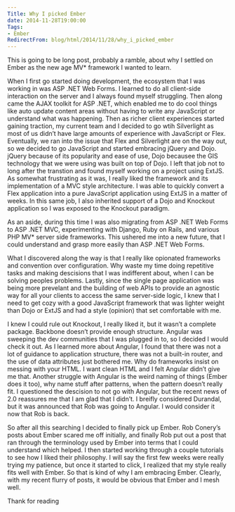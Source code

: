 ```yaml
---
Title: Why I picked Ember
date: 2014-11-28T19:00:00
Tags:
- Ember
RedirectFrom: blog/html/2014/11/28/why_i_picked_ember
---
```


This is going to be long post, probably a ramble, about why I settled on Ember as the new age MV\* framework I wanted to learn.

When I first go started doing development, the ecosystem that I was working in was ASP .NET Web Forms. I learned to do all client-side interaction on the server and I always found myself struggling. Then along came the AJAX toolkit for ASP .NET, which enabled me to do cool things like auto update content areas without having to write any JavaScript or understand what was happening. Then as richer client experiences started gaining traction, my current team and I decided to go wtih Silverlight as most of us didn’t have large amounts of experience with JavaScript or Flex. Eventually, we ran into the issue that Flex and Silverlight are on the way out, so we decided to go JavaScript and started embracing jQuery and Dojo. jQuery because of its popularity and ease of use, Dojo becausee the GIS technology that we were using was built on top of Dojo. I left that job not to long after the transtion and found myself working on a project using ExtJS. As somewhat frustrating as it was, I really liked the framework and its implementation of a MVC style architecture. I was able to quickly convert a Flex application into a pure JavaScript application using ExtJS in a matter of weeks. In this same job, I also inherited support of a Dojo and Knockout application so I was exposed to the Knockout paradigm. 

As an aside, during this time I was also migrating from ASP .NET Web Forms to ASP .NET MVC, experimenting with Django, Ruby on Rails, and various PHP MV* server side frameworks. This ushered me into a new future, that I could understand and grasp more easily than ASP .NET Web Forms.

What I discovered along the way is that I really like opionated frameworks and convention over configuration. Why waste my time doing repetitive tasks and making descisions that I was indifferent about, when I can be solving peoples problems. Lastly, since the single page application was being more prevelant and the building of web APIs to provide an agnostic way for all your clients to access the same server-side logic, I knew that I need to get cozy with a good JavaScript framework that was lighter weight than Dojo or ExtJS and had a style (opinion) that set comfortable with me.

I knew I could rule out Knockout, I really liked it, but it wasn’t a complete package. Backbone doesn’t provide enough structure. Angular was sweeping the dev communities that I was plugged in to, so I decided I would check it out. As I learned more about Angular, I found that there was not a lot of guidance to application structure, there was not a built-in router, and the use of data attributes just bothered me. Why do frameworks insist on messing with your HTML. I want clean HTML and I felt Angular didn’t give me that. Another struggle with Angular is the weird naming of things (Ember does it too), why name stuff after patterns, when the pattern doesn’t really fit. I questioned the descision to not go with Angular, but the recent news of 2.0 reassures me that I am glad that I didn’t. I breifly considered Durandal, but it was announced that Rob was going to Angular. I would consider it now that Rob is back.

So after all this searching I decided to finally pick up Ember. Rob Conery’s posts about Ember scared me off initially, and finally Rob put out a post that ran through the terminology used by Ember into terms that I could understand which helped. I then started working through a couple tutorials to see how I liked their philosophy. I will say the first few weeks were really trying my patience, but once it started to click, I realized that my style really fits well with Ember.  So that is kind of why I am embracing Ember. Clearly, with my recent flurry of posts, it would be obvious that Ember and I mesh well.

Thank for reading
